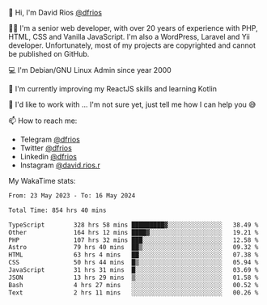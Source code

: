 👋 Hi, I'm David Rios [@dfrios](https://github.com/dfrios)

👨‍💻 I'm a senior web developer, with over 20 years of experience with PHP, HTML, CSS and Vanilla JavaScript. I'm also a WordPress, Laravel and Yii developer. Unfortunately, most of my projects are copyrighted and cannot be published on GitHub.

💻 I'm Debian/GNU Linux Admin since year 2000

🌱 I'm currently improving my ReactJS skills and learning Kotlin

💞️ I'd like to work with ... I'm not sure yet, just tell me how I can help you 😅


📫 How to reach me:
* Telegram [@dfrios](https://t.me/dfrios)
* Twitter [@dfrios](https://twitter.com/dfrios)
* Linkedin [@dfrios](https://linkedin.com/in/dfrios)
* Instagram [@david.rios.r](https://instagram.com/david.rios.r)



My WakaTime stats:
<!--START_SECTION:waka-->

```txt
From: 23 May 2023 - To: 16 May 2024

Total Time: 854 hrs 40 mins

TypeScript        328 hrs 58 mins █████████▓░░░░░░░░░░░░░░░   38.49 %
Other             164 hrs 12 mins ████▓░░░░░░░░░░░░░░░░░░░░   19.21 %
PHP               107 hrs 32 mins ███░░░░░░░░░░░░░░░░░░░░░░   12.58 %
Astro             79 hrs 40 mins  ██▒░░░░░░░░░░░░░░░░░░░░░░   09.32 %
HTML              63 hrs 4 mins   ██░░░░░░░░░░░░░░░░░░░░░░░   07.38 %
CSS               50 hrs 44 mins  █▒░░░░░░░░░░░░░░░░░░░░░░░   05.94 %
JavaScript        31 hrs 31 mins  █░░░░░░░░░░░░░░░░░░░░░░░░   03.69 %
JSON              13 hrs 29 mins  ▒░░░░░░░░░░░░░░░░░░░░░░░░   01.58 %
Bash              4 hrs 27 mins   ░░░░░░░░░░░░░░░░░░░░░░░░░   00.52 %
Text              2 hrs 11 mins   ░░░░░░░░░░░░░░░░░░░░░░░░░   00.26 %
```

<!--END_SECTION:waka-->

